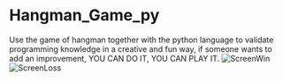 # Hangman_Game_py
Use the game of hangman together with the python language to validate programming knowledge in a creative and fun way, if someone wants to add an improvement, YOU CAN DO IT, YOU CAN PLAY IT.
![ScreenWin](https://user-images.githubusercontent.com/85961824/125217580-a95ef600-e286-11eb-9878-b5201433f7d5.png)
![ScreenLoss](https://user-images.githubusercontent.com/85961824/125217577-a82dc900-e286-11eb-9206-baa8853bcd46.png)
